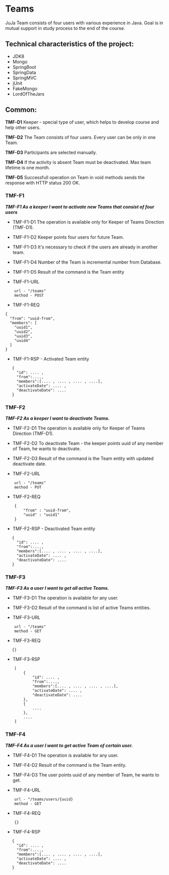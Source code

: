 # Teams
JuJa Team consists of four users with various experience in Java. Goal is in mutual support in study process to the
end of the course. 

## Technical characteristics of the project:

* JDK8
* Mongo
* SpringBoot
* SpringData
* SpringMVC
* jUnit
* FakeMongo 
* LordOfTheJars

## Common:
**TMF-D1** Keeper - special type of user, which helps to develop course and help other users.

**TMF-D2** The Team consists of four users. Every user can be only in one Team.

**TMF-D3** Participants are selected manually.

**TMF-D4** If the activity is absent Team must be deactivated. Max team lifetime is one month.

**TMF-D5** Successfull operation on Team in void methods sends the response with HTTP status 200 OK.  

### TMF-F1
***TMF-F1 As a keeper I want to activate new Teams that consist of four users***

* TMF-F1-D1 The operation is available only for Keeper of Teams Direction (TMF-D1).
* TMF-F1-D2 Keeper points four users for future Team.
* TMF-F1-D3 It's necessary to check if the users are already in another team.
* TMF-F1-D4 Number of the Team is incremental number from Database.
* TMF-F1-D5 Result of the command is the Team entity

* TMF-F1-URL
```
    url - "/teams"
    method - POST
```
* TMF-F1-REQ
```
{
  "from": "uuid-from",
  "members": [
    "uuid1",
    "uuid2",
    "uuid3",
    "uuid4"
  ]
}
```
* TMF-F1-RSP - Activated Team entity
```
   {
     "id": .... ,
     "from":....,
     "members":[.... , .... , .... , ....],
     "activateDate": .... ,
     "deactivateDate": ....
   }  
```
### TMF-F2
***TMF-F2 As a keeper I want to deactivate Teams.***

* TMF-F2-D1 The operation is available only for Keeper of Teams Direction (TMF-D1).
* TMF-F2-D2 To deactivate Team - the keeper points uuid of any member of Team, he wants to deactivate.
* TMF-F2-D3 Result of the command is the Team entity with updated deactivate date.

* TMF-F2-URL
```
    url - "/teams"
    method - PUT
```
* TMF-F2-REQ
```
    {
        "from" : "uuid-from",
        "uuid" : "uuid1"
    }
```
* TMF-F2-RSP - Deactivated Team entity
```
   {
     "id": .... ,
     "from":....,
     "members":[.... , .... , .... , ....],
     "activateDate": .... ,
     "deactivateDate": ....
   }  
```
### TMF-F3
***TMF-F3 As a user I want to get all active Teams.***

* TMF-F3-D1 The operation is available for any user.
* TMF-F3-D2 Result of the command is list of active Teams entities.

* TMF-F3-URL
```
    url - "/teams"
    method - GET
```
* TMF-F3-REQ
```
   {}
```
* TMF-F3-RSP
```
    [
        {
            "id": .... ,
            "from":....,            
            "members":[.... , .... , .... , ....],
            "activateDate": .... ,
            "deactivateDate": ....
        },
        {
            ....
        },
        ....   
    ]
```
### TMF-F4
***TMF-F4 As a user I want to get active Team of certain user.***

* TMF-F4-D1 The operation is available for any user.
* TMF-F4-D2 Result of the command is the Team entity.  
* TMF-F4-D3 The user points uuid of any member of Team, he wants to get.

* TMF-F4-URL
```
    url - "/teams/users/{uuid}
    method - GET
```
* TMF-F4-REQ
```
    {}
```
* TMF-F4-RSP
```
   {
     "id": .... ,
     "from":....,     
     "members":[.... , .... , .... , ....],
     "activateDate": .... ,
     "deactivateDate": ....
   }  
   
 ```
